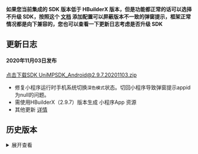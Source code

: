 **如果您当前集成的 SDK 版本低于 HBuilderX 版本，但是功能都正常的话可以选择不升级 SDK，按照这个 [文档](https://ask.dcloud.net.cn/article/35627) 添加配置可以屏蔽版本不一致的弹窗提示，框架正常情况都是向下兼容的，您也可以查看一下更新日志考虑是否升级 SDK**

## 更新日志
#### 2020年11月03日发布
[点击下载SDK UniMPSDK_Android@2.9.7.20201103.zip](http://download.dcloud.net.cn/unimpsdk/UniMPSDK_Android@2.9.7.20201103.zip)
+ 修复小程序运行时手机系统切换`深色模式`状态。切回小程序导致弹窗提示appid为null的问题。
+ 需使用HBuilderX（2.9.7）版本生成 小程序App 资源
+ 其他更新 [详情](https://download1.dcloud.net.cn/hbuilderx/changelog/2.9.7.20201103-alpha.html)


## 历史版本
<details>
<summary>展开查看</summary>

百度网盘链接: [https://pan.baidu.com/s/1Gb19IMm2ihRA0u4MNzCT4Q](https://pan.baidu.com/s/1Gb19IMm2ihRA0u4MNzCT4Q) 提取码: hnug